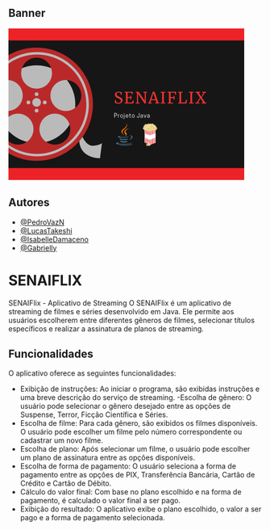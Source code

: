 
## Banner

![App Screenshot](https://github.com/PedroVazN/SENAIFLIX/blob/main/SENAIFLIX.png?raw=true)


## Autores

- [@PedroVazN](https://github.com/PedroVazN)
- [@LucasTakeshi](https://github.com/luctakeshi)
- [@IsabelleDamaceno](https://www.github.com/gaybyzinha)
- [@Gabrielly](https://www.github.com/gabyzinha)


# SENAIFLIX

SENAIFlix - Aplicativo de Streaming
O SENAIFlix é um aplicativo de streaming de filmes e séries desenvolvido em Java. Ele permite aos usuários escolherem entre diferentes gêneros de filmes, selecionar títulos específicos e realizar a assinatura de planos de streaming.


## Funcionalidades

O aplicativo oferece as seguintes funcionalidades:

- Exibição de instruções: Ao iniciar o programa, são exibidas instruções e uma breve descrição do serviço de streaming.
-Escolha de gênero: O usuário pode selecionar o gênero desejado entre as opções de Suspense, Terror, Ficção Científica e Séries.
- Escolha de filme: Para cada gênero, são exibidos os filmes disponíveis. O usuário pode escolher um filme pelo número correspondente ou cadastrar um novo filme.
- Escolha de plano: Após selecionar um filme, o usuário pode escolher um plano de assinatura entre as opções disponíveis.
- Escolha de forma de pagamento: O usuário seleciona a forma de pagamento entre as opções de PIX, Transferência Bancária, Cartão de Crédito e Cartão de Débito.
- Cálculo do valor final: Com base no plano escolhido e na forma de pagamento, é calculado o valor final a ser pago.
- Exibição do resultado: O aplicativo exibe o plano escolhido, o valor a ser pago e a forma de pagamento selecionada.
